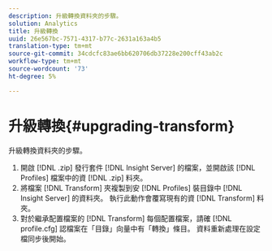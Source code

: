 ```yaml
---
description: 升級轉換資料夾的步驟。
solution: Analytics
title: 升級轉換
uuid: 26e567bc-7571-4317-b77c-2631a163a4b5
translation-type: tm+mt
source-git-commit: 34cdcfc83ae6bb620706db37228e200cff43ab2c
workflow-type: tm+mt
source-wordcount: '73'
ht-degree: 5%

---
```



# 升級轉換{#upgrading-transform}

升級轉換資料夾的步驟。

1. 開啟 [!DNL .zip] 發行套件 [!DNL Insight Server] 的檔案，並開啟該 [!DNL Profiles] 檔案中的資 [!DNL .zip] 料夾。
1. 將檔案 [!DNL Transform] 夾複製到安 [!DNL Profiles] 裝目錄中 [!DNL Insight Server] 的資料夾。 執行此動作會覆寫現有的資 [!DNL Transform] 料夾。
1. 對於繼承配置檔案的 [!DNL Transform] 每個配置檔案，請確 [!DNL profile.cfg] 認檔案在「目錄」向量中有「轉換」條目。
資料重新處理在設定檔同步後開始。
